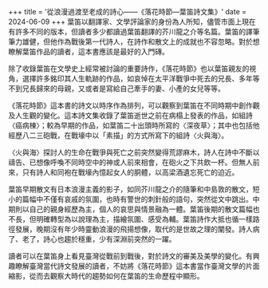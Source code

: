 +++
title = '從浪漫過渡至老成的詩心——《落花時節—葉笛詩文集》'
date = 2024-06-09
+++
葉笛以翻譯家、文學評論家的身份為人所知，儘管市面上現在有許多不同的版本，但讀者多少都讀過葉笛翻譯的芥川龍之介等名篇。葉笛的譯筆筆力雄健，但他作為戰後第一代詩人，在詩作和散文上的成就也不容忽略。對於想瞭解葉笛作品的讀者，這本書應該是最好的入門磚。

除了收錄葉笛在文學史上經常被討論的重要詩作，《落花時節》也以葉笛親友的視角，選擇許多銘印其人生軌跡的作品，如哀悼在太平洋戰爭中死去的兄長、多年等不到兄長歸來的母親，又或者是寫給自己牽手的妻、小產的女兒等等。

《落花時節》這本書的詩文以時序作為排列，可以觀察到葉笛在不同時期中創作觀及人生觀的變化。這本詩文集收錄了葉笛逝世之前在病榻上發表的作品，如組詩〈癌病棟〉；較為早期的作品，如葉笛二十出頭時所寫的〈深夜草〉；其中也包括他經歷八二三砲戰，在戰壕中以「素描」的方式所寫下的組詩〈火與海〉。

〈火與海〉探討人的生命在戰爭與死亡之前突然變得荒謬麻木，詩人在詩中不斷以禱告、已想像呼喚不同時空中的神或人前來相會，在砲火之下共飲一杯。但無人前來，只有詩人和同袍在戰壕內憶起女人的胴體，以高梁酒遺忘死亡的迫近。

葉笛早期散文有日本浪漫主義的影子，如同芥川龍之介的隨筆和中島敦的散文，短小的篇幅中不僅有哀戚的氛圍，也時有警世的刺針般的語句，突然從文中跳出。中期則以自己的親身經歷為主，個人的哀思與情景融為一體。葉笛後期的散文篇幅也不長，但明確轉型為以說理為主，描繪氛圍、感受為輔。葉笛詩作大抵也循一樣路徑發展，晚期沒有年少時靈動浪漫的飛揚想像，取代的是世故之理的闡發。詩人病了、老了，詩心也趨於穩重，少有深淵前突然的一躍。

讀者可以在葉笛身上看見臺灣從戰前到戰後，對於詩文的審美及美學的變化。有興趣瞭解臺灣當代詩文發展的讀者，不妨將《落花時節》這本書當作臺灣文學的片面縮影，從而去觀察大時代的趨勢如何在葉笛的生命歷程中顯形。